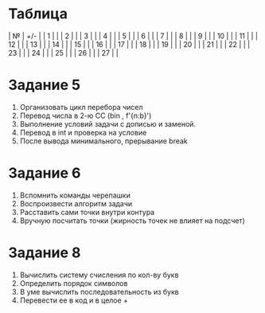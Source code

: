 # Таблица
| № | +/- |
| 1 |  |
| 2 |  |
| 3 |  |
| 4 |  |
| 5 |  |
| 6 |  |
| 7 |  |
| 8 |  |
| 9 |  |
| 10 |  |
| 11 |  |
| 12 |  |
| 13 |  |
| 14 |  |
| 15 |  |
| 16 |  |
| 17 |  |
| 18 |  |
| 19 |  |
| 20 |  |
| 21 |  |
| 22 |  |
| 23 |  |
| 24 |  |
| 25 |  |
| 26 |  |
| 27 |  |


# Задание 5
1. Организовать цикл перебора чисел
2. Перевод числа в 2-ю СС (bin , f'{n:b}')
3. Выполнение условий задачи с дописью и заменой.
4. Перевод в int и проверка на условие
5. После вывода минимального, прерывание break


# Задание 6
1. Вспомнить команды черепашки
2. Воспроизвести алгоритм задачи
3. Расставить сами точки внутри контура
4. Вручную посчитать точки (жирность точек не влияет на подсчет)


#  Задание 8
1. Вычислить систему счисления по кол-ву букв
2. Определить порядок символов
3. В уме вычислить последовательность из букв
4. Перевести ее в код и в целое + 





